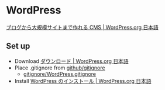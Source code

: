 # WordPress

[ブログから大規模サイトまで作れる CMS | WordPress.org 日本語](https://ja.wordpress.org/)

## Set up

- Download [ダウンロード | WordPress.org 日本語](https://ja.wordpress.org/download/)
- Place .gitignore from [github/gitignore](https://github.com/github/gitignore)
  - [gitignore/WordPress.gitignore](https://github.com/github/gitignore/blob/master/WordPress.gitignore)
- Install [WordPress のインストール | WordPress.org 日本語](https://ja.wordpress.org/support/article/how-to-install-wordpress/)
